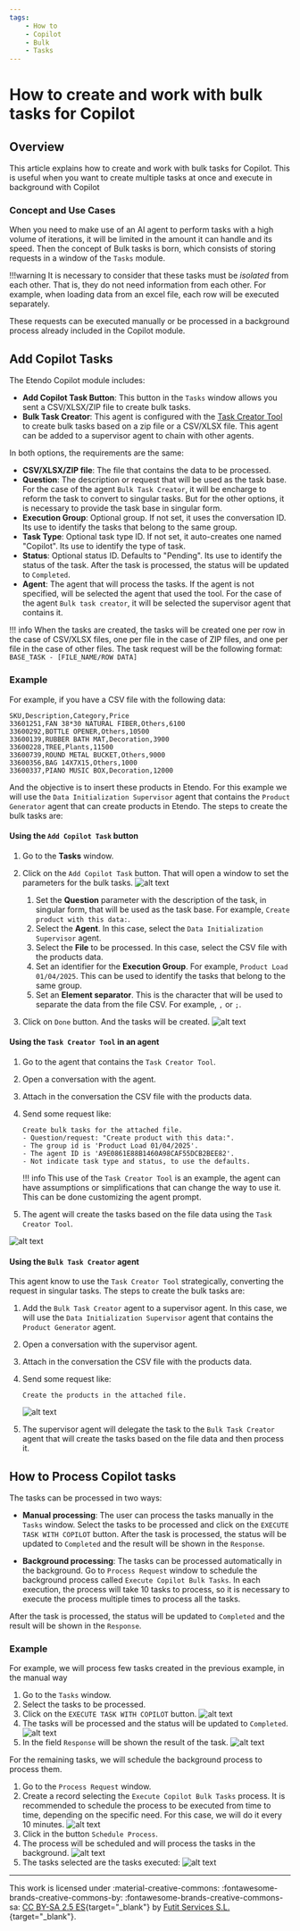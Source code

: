```yaml
---
tags:
    - How to
    - Copilot
    - Bulk
    - Tasks
---
```


# How to create and work with bulk tasks for Copilot

## Overview

This article explains how to create and work with bulk tasks for Copilot. This is useful when you want to create multiple tasks at once and execute in background with Copilot

### Concept and Use Cases
When you need to make use of an AI agent to perform tasks with a high volume of iterations, it will be limited in the amount it can handle and its speed. Then the concept of Bulk tasks is born, which consists of storing requests in a window of the `Tasks` module. 

!!!warning
    It is necessary to consider that these tasks must be *isolated* from each other. That is, they do not need information from each other. For example, when loading data from an excel file, each row will be executed separately.

These requests can be executed manually or be processed in a background process already included in the Copilot module.

## Add Copilot Tasks
The Etendo Copilot module includes:

- **Add Copilot Task Button**: This button in the `Tasks` window allows you sent a CSV/XLSX/ZIP file to create bulk tasks.
- **Bulk Task Creator**: This agent is configured with the [Task Creator Tool](../available-tools/task-creator-tool.md) to create bulk tasks based on a zip file or a CSV/XLSX file. This agent can be added to a supervisor agent to chain with other agents.

In both options, the requirements are the same:

- **CSV/XLSX/ZIP file**: The file that contains the data to be processed.
- **Question**: The description or request that will be used as the task base. For the case of the agent `Bulk Task Creator`, it will be encharge to reform the task to convert to singular tasks. But for the other options, it is necessary to provide the task base in singular form.
- **Execution Group**: Optional group. If not set, it uses the conversation ID. Its use to identify the tasks that belong to the same group.
- **Task Type**: Optional task type ID. If not set, it auto-creates one named "Copilot". Its use to identify the type of task.
- **Status**: Optional status ID. Defaults to "Pending". Its use to identify the status of the task. After the task is processed, the status will be updated to `Completed`.
- **Agent**: The agent that will process the tasks. If the agent is not specified, will be selected the agent that used the tool. For the case of the agent `Bulk task creator`, it will be selected the supervisor agent that contains it.

!!! info
    When the tasks are created, the tasks will be created one per row in the case of CSV/XLSX files, one per file in the case of ZIP files, and one per file in the case of other files. The task request will be the following format: ```BASE_TASK - [FILE_NAME/ROW DATA]```

### Example
For example, if you have a CSV file with the following data:

```csv title="products.csv"
SKU,Description,Category,Price
33601251,FAN 38*30 NATURAL FIBER,Others,6100
33600292,BOTTLE OPENER,Others,10500
33600139,RUBBER BATH MAT,Decoration,3900
33600228,TREE,Plants,11500
33600739,ROUND METAL BUCKET,Others,9000
33600356,BAG 14X7X15,Others,1000
33600337,PIANO MUSIC BOX,Decoration,12000
```

And the objective is to insert these products in Etendo. For this example we will use the  `Data Initialization Supervisor` agent that contains the `Product Generator` agent that can create products in Etendo. The steps to create the bulk tasks are:

#### Using the `Add Copilot Task` button

1. Go to the **Tasks** window.
2. Click on the `Add Copilot Task` button. That will open a window to set the parameters for the bulk tasks.
    ![alt text](../../../assets/developer-guide/etendo-copilot/how-to-guides/how-to-create-and-work-with-bulk-tasks-for-copilot/how-to-create-and-work-with-bulk-tasks-for-copilot.png)

    1. Set the **Question** parameter with the description of the task, in singular form, that will be used as the task base. For example, `Create product with this data:`.
    2. Select the **Agent**. In this case, select the `Data Initialization Supervisor` agent.
    3. Select the **File** to be processed. In this case, select the CSV file with the products data.
    4. Set an identifier for the **Execution Group**. For example, `Product Load 01/04/2025`. This can be used to identify the tasks that belong to the same group.
    5. Set an **Element separator**. This is the character that will be used to separate the data from the file CSV. For example, `,` or  `;`.
  
3. Click on `Done` button. And the tasks will be created.
    ![alt text](../../../assets/developer-guide/etendo-copilot/how-to-guides/how-to-create-and-work-with-bulk-tasks-for-copilot/how-to-create-and-work-with-bulk-tasks-for-copilot-1.png)

#### Using the `Task Creator Tool` in an agent

1. Go to the agent that contains the `Task Creator Tool`.
2. Open a conversation with the agent.
3. Attach in the conversation the CSV file with the products data.
4. Send some request like:

    ``` text
    Create bulk tasks for the attached file.
    - Question/request: "Create product with this data:".
    - The group id is 'Product Load 01/04/2025'. 
    - The agent ID is 'A9E0861E88B1460A98CAF55DCB2BEE82'. 
    - Not indicate task type and status, to use the defaults.
    ```

    !!! info
        This use of the `Task Creator Tool` is an example, the agent can have assumptions or simplifications that can change the way to use it. This can be done customizing the agent prompt.

5. The agent will create the tasks based on the file data using the `Task Creator Tool`.

![alt text](../../../assets/developer-guide/etendo-copilot/how-to-guides/how-to-create-and-work-with-bulk-tasks-for-copilot/how-to-create-and-work-with-bulk-tasks-for-copilot-2.png)

#### Using the `Bulk Task Creator` agent
This agent know to use the `Task Creator Tool` strategically, converting the request in singular tasks. The steps to create the bulk tasks are:

1. Add the `Bulk Task Creator` agent to a supervisor agent. In this case, we will use the `Data Initialization Supervisor` agent that contains the `Product Generator` agent.
2. Open a conversation with the supervisor agent.
3. Attach in the conversation the CSV file with the products data.
4. Send some request like: 
   
    ``` text
    Create the products in the attached file.
    ```

    ![alt text](../../../assets/developer-guide/etendo-copilot/how-to-guides/how-to-create-and-work-with-bulk-tasks-for-copilot/how-to-create-and-work-with-bulk-tasks-for-copilot-3.png)

5. The supervisor agent will delegate the task to the `Bulk Task Creator` agent that will create the tasks based on the file data and then process it.

## How to Process Copilot tasks
The tasks can be processed in two ways:

- **Manual processing**: The user can process the tasks manually in the `Tasks` window. Select the tasks to be processed and click on the `EXECUTE TASK WITH COPILOT` button. After the task is processed, the status will be updated to `Completed` and the result will be shown in the `Response`.

- **Background processing**: The tasks can be processed automatically in the background. Go to `Process Request` window to schedule the background process called `Execute Copilot Bulk Tasks`. In each execution, the process will take 10 tasks to process, so it is necessary to execute the process multiple times to process all the tasks.

After the task is processed, the status will be updated to `Completed` and the result will be shown in the `Response`.

### Example

For example, we will process few tasks created in the previous example, in the manual way

1. Go to the `Tasks` window.
2. Select the tasks to be processed.
3. Click on the `EXECUTE TASK WITH COPILOT` button.
    ![alt text](../../../assets/developer-guide/etendo-copilot/how-to-guides/how-to-create-and-work-with-bulk-tasks-for-copilot/how-to-create-and-work-with-bulk-tasks-for-copilot-4.png)
4. The tasks will be processed and the status will be updated to `Completed`.
    ![alt text](../../../assets/developer-guide/etendo-copilot/how-to-guides/how-to-create-and-work-with-bulk-tasks-for-copilot/how-to-create-and-work-with-bulk-tasks-for-copilot-5.png)
5. In the field `Response` will be shown the result of the task.
    ![alt text](../../../assets/developer-guide/etendo-copilot/how-to-guides/how-to-create-and-work-with-bulk-tasks-for-copilot/how-to-create-and-work-with-bulk-tasks-for-copilot-6.png)

For the remaining tasks, we will schedule the background process to process them.

1. Go to the `Process Request` window.
2. Create a record selecting the `Execute Copilot Bulk Tasks` process. It is recommended to schedule the process to be executed from time to time, depending on the specific need. For this case, we will do it every 10 minutes.
    ![alt text](../../../assets/developer-guide/etendo-copilot/how-to-guides/how-to-create-and-work-with-bulk-tasks-for-copilot/how-to-create-and-work-with-bulk-tasks-for-copilot-7.png)
3. Click in the button `Schedule Process`.
4. The process will be scheduled and will process the tasks in the background.
    ![alt text](../../../assets/developer-guide/etendo-copilot/how-to-guides/how-to-create-and-work-with-bulk-tasks-for-copilot/how-to-create-and-work-with-bulk-tasks-for-copilot-8.png)
5. The tasks selected are the tasks executed:
    ![alt text](../../../assets/developer-guide/etendo-copilot/how-to-guides/how-to-create-and-work-with-bulk-tasks-for-copilot/how-to-create-and-work-with-bulk-tasks-for-copilot-9.png)

---
This work is licensed under :material-creative-commons: :fontawesome-brands-creative-commons-by: :fontawesome-brands-creative-commons-sa: [ CC BY-SA 2.5 ES](https://creativecommons.org/licenses/by-sa/2.5/es/){target="_blank"} by [Futit Services S.L.](https://etendo.software){target="_blank"}.